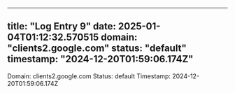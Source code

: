 
---
title: "Log Entry 9"
date: 2025-01-04T01:12:32.570515
domain: "clients2.google.com"
status: "default"
timestamp: "2024-12-20T01:59:06.174Z"
---

Domain: clients2.google.com
Status: default
Timestamp: 2024-12-20T01:59:06.174Z
